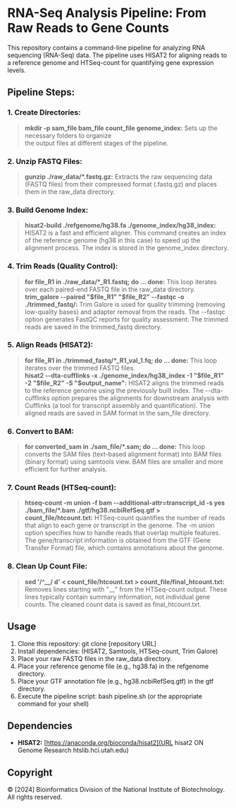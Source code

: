 # RNA-Seq Analysis Pipeline: From Raw Reads to Gene Counts
This repository contains a command-line pipeline for analyzing RNA sequencing (RNA-Seq) data. The pipeline uses HISAT2 for aligning reads to a reference genome and HTSeq-count for quantifying gene expression levels.

## Pipeline Steps:

  ### 1. Create Directories: 
  >**mkdir -p sam_file bam_file count_file genome_index:** Sets up the necessary folders to organize            
            the output files at different stages of the pipeline.

  ### 2. Unzip FASTQ Files:
  >**gunzip ./raw_data/*.fastq.gz:** Extracts the raw sequencing data (FASTQ files) from their compressed 
            format (.fastq.gz) and places them in the raw_data directory. 

  ### 3. Build Genome Index:
  >**hisat2-build ./refgenome/hg38.fa ./genome_index/hg38_index:** HISAT2 is a fast and efficient aligner. This command creates an index of the reference genome (hg38 in this case) to speed up the alignment process. The index is stored in the genome_index directory.

  ### 4. Trim Reads (Quality Control):
  >**for file_R1 in ./raw_data/*_R1.fastq; do ... done:** This loop iterates over each paired-end FASTQ file in the raw_data directory.<br>
  >**trim_galore --paired "$file_R1" "$file_R2" --fastqc -o ./trimmed_fastq/:** Trim Galore is used for quality trimming (removing low-quality bases) and adapter removal from the reads. The --fastqc option generates FastQC reports for quality assessment. The trimmed reads are saved in the trimmed_fastq directory.

  ### 5. Align Reads (HISAT2):
  >**for file_R1 in ./trimmed_fastq/*_R1_val_1.fq; do ... done:** This loop iterates over the trimmed FASTQ files.<br>
  >**hisat2 --dta-cufflinks -x ./genome_index/hg38_index -1 "$file_R1" -2 "$file_R2" -S "$output_name":** HISAT2 aligns the trimmed reads to the reference genome using the previously built index. The --dta-cufflinks option prepares the alignments for downstream analysis with Cufflinks (a tool for transcript assembly and quantification). The aligned reads are saved in SAM format in the sam_file directory.

  ### 6. Convert to BAM:
  >**for converted_sam in ./sam_file/*.sam; do ... done:** This loop converts the SAM files (text-based alignment format) into BAM files (binary format) using samtools view. BAM files are smaller and more efficient for further analysis.

  ### 7. Count Reads (HTSeq-count):
  >**htseq-count -m union -f bam --additional-attr=transcript_id -s yes ./bam_file/*.bam ./gtf/hg38.ncbiRefSeq.gtf > count_file/htcount.txt:** HTSeq-count quantifies the number of reads that align to each gene or transcript in the genome. The -m union option specifies how to handle reads that overlap multiple features. The gene/transcript information is obtained from the GTF (Gene Transfer Format) file, which contains annotations about the genome.
>

  ### 8. Clean Up Count File:
  >**sed '/^__/ d' < count_file/htcount.txt > count_file/final_htcount.txt:** Removes lines starting with "__" from the HTSeq-count output. These lines typically contain summary information, not individual gene counts. The cleaned count data is saved as final_htcount.txt.<br>

## Usage
1. Clone this repository: git clone [repository URL]
2. Install dependencies: (HISAT2, Samtools, HTSeq-count, Trim Galore)
3. Place your raw FASTQ files in the raw_data directory.
4. Place your reference genome file (e.g., hg38.fa) in the refgenome directory.
5. Place your GTF annotation file (e.g., hg38.ncbiRefSeq.gtf) in the gtf directory.
6. Execute the pipeline script: bash pipeline.sh (or the appropriate command for your shell)

## Dependencies
* **HISAT2:** [https://anaconda.org/bioconda/hisat2](URL hisat2 ON Genome Research htslib.hci.utah.edu)

## Copyright
© [2024] Bioinformatics Division of the National Institute of Biotechnology. All rights reserved.
